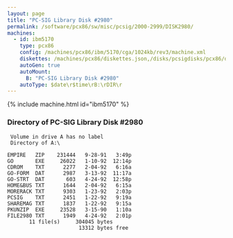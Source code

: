 ```yaml
---
layout: page
title: "PC-SIG Library Disk #2980"
permalink: /software/pcx86/sw/misc/pcsig/2000-2999/DISK2980/
machines:
  - id: ibm5170
    type: pcx86
    config: /machines/pcx86/ibm/5170/cga/1024kb/rev3/machine.xml
    diskettes: /machines/pcx86/diskettes.json,/disks/pcsigdisks/pcx86/diskettes.json
    autoGen: true
    autoMount:
      B: "PC-SIG Library Disk #2980"
    autoType: $date\r$time\rB:\rDIR\r
---
```


{% include machine.html id="ibm5170" %}

### Directory of PC-SIG Library Disk #2980

     Volume in drive A has no label
     Directory of A:\

    EMPIRE   ZIP    231444   9-28-91   3:49p
    GO       EXE     26022   1-10-92  12:14p
    CDROM    TXT      2277   2-04-92   6:16a
    GO-FORM  DAT      2987   3-13-92  11:17a
    GO-STRT  DAT       603   4-24-92  12:58p
    HOME&BUS TXT      1644   2-04-92   6:15a
    MORERACK TXT      9303   1-23-92   2:03p
    PCSIG    TXT      2451   1-22-92   9:19a
    SHAREMAG TXT      1837   1-22-92   9:15a
    PKUNZIP  EXE     23528   3-15-90   1:10a
    FILE2980 TXT      1949   4-24-92   2:01p
           11 file(s)     304045 bytes
                           13312 bytes free
